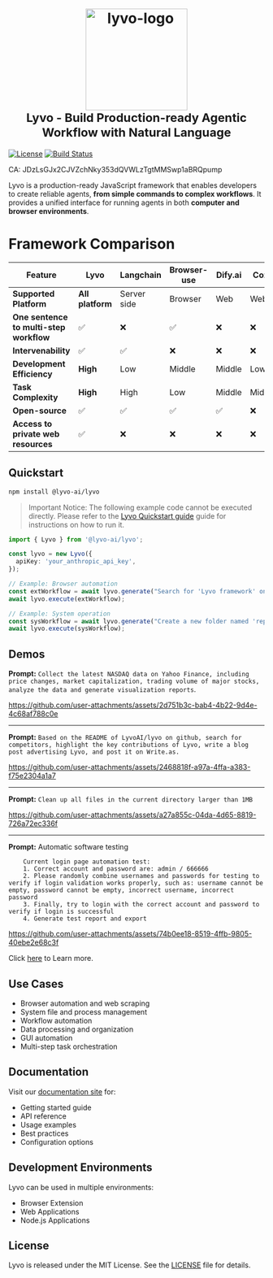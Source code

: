 


<h1 align="center">
  <a href="https://github.com/LyvoAI/lyvo" target="_blank">
    <img src="https://github.com/user-attachments/assets/4f23ce74-bc6a-4222-80a1-e74e15c47343" alt="lyvo-logo" width="200" height="200">
  </a>
  <br>
  <small>Lyvo - Build Production-ready Agentic Workflow with Natural Language</small>
</h1>



[![License](https://img.shields.io/badge/license-MIT-blue.svg)](LICENSE) [![Build Status](https://img.shields.io/badge/build-passing-brightgreen.svg)](https://example.com/build-status)

CA: JDzLsGJx2CJVZchNky353dQVWLzTgtMMSwp1aBRQpump

Lyvo is a production-ready JavaScript framework that enables developers to create reliable agents, **from simple commands to complex workflows**. It provides a unified interface for running agents in both **computer and browser environments**.

# Framework Comparison

| Feature                              | Lyvo   | Langchain  | Browser-use  | Dify.ai  | Coze   |
|--------------------------------------|-------|------------|--------------|----------|--------|
| **Supported Platform**               | **All platform**  | Server side  | Browser  | Web  | Web  |
| **One sentence to multi-step workflow** | ✅    | ❌          | ✅            | ❌        | ❌      |
| **Intervenability**                  | ✅    | ✅          | ❌            | ❌        | ❌      | 
| **Development Efficiency**           | **High**  | Low      | Middle        | Middle    | Low    | 
| **Task Complexity**           | **High**  | High      | Low        | Middle    | Middle    | Middle       |
| **Open-source**                      | ✅    | ✅          | ✅            | ✅        | ❌      |
| **Access to private web resources** | ✅ | ❌          | ❌            | ❌        | ❌      |

## Quickstart

```bash
npm install @lyvo-ai/lyvo
```

> Important Notice: The following example code cannot be executed directly. Please refer to the [Lyvo Quickstart guide](https://lyvoai.github.io/lyvo-docs/) guide for instructions on how to run it.

```typescript
import { Lyvo } from '@lyvo-ai/lyvo';

const lyvo = new Lyvo({
  apiKey: 'your_anthropic_api_key',
});

// Example: Browser automation
const extWorkflow = await lyvo.generate("Search for 'Lyvo framework' on Google and save the first result");
await lyvo.execute(extWorkflow);

// Example: System operation
const sysWorkflow = await lyvo.generate("Create a new folder named 'reports' and move all PDF files there");
await lyvo.execute(sysWorkflow);

```

## Demos

**Prompt:** `Collect the latest NASDAQ data on Yahoo Finance, including price changes, market capitalization, trading volume of major stocks, analyze the data and generate visualization reports`.

https://github.com/user-attachments/assets/2d751b3c-bab4-4b22-9d4e-4c68af788c0e


---

**Prompt:** `Based on the README of LyvoAI/lyvo on github, search for competitors, highlight the key contributions of Lyvo, write a blog post advertising Lyvo, and post it on Write.as.`

https://github.com/user-attachments/assets/2468818f-a97a-4ffa-a383-f75e2304a1a7


---

**Prompt:** `Clean up all files in the current directory larger than 1MB`

https://github.com/user-attachments/assets/a27a855c-04da-4d65-8819-726a72ec336f


---

**Prompt:** Automatic software testing
```
    Current login page automation test:
    1. Correct account and password are: admin / 666666 
    2. Please randomly combine usernames and passwords for testing to verify if login validation works properly, such as: username cannot be empty, password cannot be empty, incorrect username, incorrect password
    3. Finally, try to login with the correct account and password to verify if login is successful
    4. Generate test report and export
```

https://github.com/user-attachments/assets/74b0ee18-8519-4ffb-9805-40ebe2e68c3f


Click [here](https://lyvoai.github.io/lyvo-docs/browseruse/browser-extension.html) to Learn more.

## Use Cases

- Browser automation and web scraping
- System file and process management
- Workflow automation
- Data processing and organization
- GUI automation
- Multi-step task orchestration

## Documentation

Visit our [documentation site](https://lyvoai.github.io/lyvo-docs) for:

- Getting started guide
- API reference
- Usage examples
- Best practices
- Configuration options

## Development Environments

Lyvo can be used in multiple environments:

- Browser Extension
- Web Applications
- Node.js Applications

## License

Lyvo is released under the MIT License. See the [LICENSE](LICENSE) file for details.
